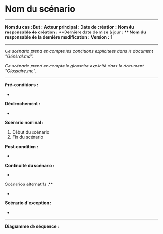 # Nom du scénario

---

**Nom du cas :** 
**But :** 
**Acteur principal :** 
**Date de création :** 
**Nom du responsable de création :** 
**Dernière date de mise à jour : **
**Nom du responsable de la dernière modification :** 
**Version :** 1

---

*Ce scénario prend en compte les conditions explicitées dans le document "Général.md".*

*Ce scénario prend en compte le glossaire explicité dans le document "Glossaire.md".*

------

**Pré-conditions :**  

-   

**Déclenchement :** 

- 

**Scénario nominal :**  

1. Début du scénario
2. Fin du scénario

**Post-condition :**

- 

**Continuité du scénario :**

- 

Scénarios alternatifs :**  

- 

**Scénario d'exception :**  

- 

---

**Diagramme de séquence :**